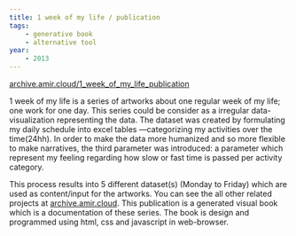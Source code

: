 ```yaml
---
title: 1 week of my life / publication
tags:
    - generative book
    - alternative tool
year:
    - 2013
---
```

[archive.amir.cloud/1_week_of_my_life_publication](https://archive.amir.cloud/1_week_of_my_life_publication)

1 week of my life is a series of artworks about one regular week of my life; one work for one day. This series could be consider as a irregular data-visualization representing the data.
The dataset was created by formulating my daily schedule into excel tables —categorizing my activities over the time(24hh). In order to make the data more humanized and so more flexible to make narratives, the third parameter was introduced: a parameter which represent my feeling regarding how slow or fast time is passed per activity category.

This process results into 5 different dataset(s) (Monday to Friday) which are used as content/input for the artworks. You can see the all other related projects at [archive.amir.cloud](https://archive.amir.cloud).
This publication is a generated visual book which is a documentation of these series. The book is design and programmed using html, css and javascript in web-browser.
